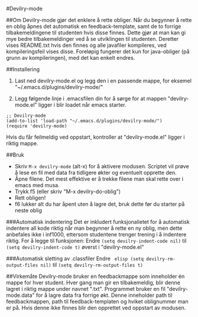 #Devilry-mode

##Om
Devilry-mode gjør det enklere å rette obliger. Når du begynner å rette en oblig åpnes det automatisk en feedback-template, samt de to forrige tilbakemeldingene til studenten hvis disse finnes. Dette gjør at man kan gi mye bedre tilbakemeldinger ved å se utviklingen til studenten. Deretter vises README.txt hvis den finnes og alle javafiler kompileres, ved kompileringsfeil vises disse.
Foreløpig fungerer det kun for java-obliger (på grunn av kompileringen), med det kan enkelt endres.


##Installering
1) Last ned devilry-mode.el og legg den i en passende mappe, for eksemel "~/.emacs.d/plugins/devilry-mode/"

2) Legg følgende linje i .emacsfilen din for å sørge for at mappen "devilry-mode.el" ligger i blir loadet når emacs starter.

``` elisp
;; Devilry-mode
(add-to-list 'load-path "~/.emacs.d/plugins/devilry-mode/")
(require 'devilry-mode)
```
Hvis du får feilmeldig ved oppstart, kontroller at "devilry-mode.el" ligger i riktig mappe.


##Bruk
- Skriv `M-x devilry-mode` (alt-x) for å aktivere modusen. Scriptet vil prøve å lese en fil med data fra tidligere økter og eventuelt opprette den.
- Åpne filene. Det mest effektive er å trekke filene man skal rette over i emacs med musa.
- Trykk f5 (eller skriv "M-x devilry-do-oblig")
- Rett obligen!
- f6 lukker alt du har åpent uten å lagre det, bruk dette før du starter på neste oblig


###Automatisk indentering
Det er inkludert funksjonalietet for å automatisk indentere all kode riktig når man begynner å rette en ny oblig, men dette anbefales ikke i inf1000, ettersom studentene trenger trening i å indentere riktig. For å legge til funksjonen: Endre `(setq devilry-indent-code nil)` til `(setq devilry-indent-code t)` øverst i "devilry-mode.el"

###Automatisk sletting av .classfiler
Endre ``` elisp (setq devilry-rm-output-files nil)``` til `(setq devilry-rm-output-files t)`

##Virkemåte
Devilry-mode bruker en feedbackmappe som inneholder én mappe for hver student. Hver gang man gir en tilbakemeldig, blir denne lagret i riktig mappe under navnet "<oblignummer>.txt".
Programmet bruker en fil "devilry-mode.data" for å lagre data fra forrige økt. Denne inneholder path til feedbackmappen, path til feedback-templaten og hviket oblignummer man er på. Hvis denne ikke finnes blir den opprettet ved oppstart av modusen.